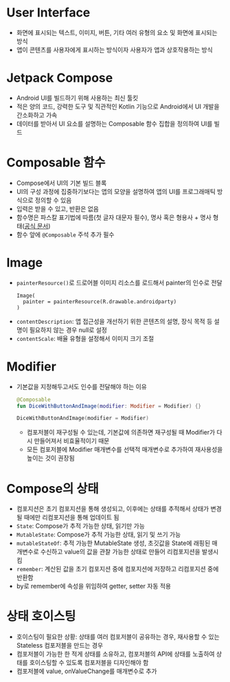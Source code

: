 # User Interface

- 화면에 표시되는 텍스트, 이미지, 버튼, 기타 여러 유형의 요소 및 화면에 표시되는 방식
- 앱이 콘텐츠를 사용자에게 표시하는 방식이자 사용자가 앱과 상호작용하는 방식

# Jetpack Compose

- Android UI를 빌드하기 위해 사용하는 최신 툴킷
- 적은 양의 코드, 강력한 도구 및 직관적인 Kotlin 기능으로 Android에서 UI 개발을 간소화하고 가속
- 데이터를 받아서 UI 요소를 설명하는 Composable 함수 집합을 정의하여 UI를 빌드

# Composable 함수

- Compose에서 UI의 기본 빌드 블록
- UI의 구성 과정에 집중하기보다는 앱의 모양을 설명하여 앱의 UI를 프로그래매틱 방식으로 정의할 수 있음
- 입력은 받을 수 있고, 반환은 없음
- 함수명은 파스칼 표기법에 따름(첫 글자 대문자 필수), 명사 혹은 형용사 + 명사 형태([공식 문서](https://github.com/androidx/androidx/blob/androidx-main/compose/docs/compose-api-guidelines.md#naming-unit-composable-functions-as-entities))
- 함수 앞에 `@Composable` 주석 추가 필수

# Image

- `painterResource()`로 드로어블 이미지 리소스를 로드해서 painter의 인수로 전달
  ```
  Image(
    painter = painterResource(R.drawable.androidparty)
  )
  ```
- `contentDescription`: 앱 접근성을 개선하기 위한 콘텐츠의 설명, 장식 목적 등 설명이 필요하지 않는 경우 null로 설정
- `contentScale`: 배율 유형을 설정해서 이미지 크기 조절

# Modifier

- 기본값을 지정해두고서도 인수를 전달해야 하는 이유

  ```kotlin
  @Composable
  fun DiceWithButtonAndImage(modifier: Modifier = Modifier) {}

  DiceWithButtonAndImage(modifier = Modifier)
  ```

  - 컴포저블이 재구성될 수 있는데, 기본값에 의존하면 재구성될 때 Modifier가 다시 만들어져서 비효율적이기 때문
  - 모든 컴포저블에 Modifier 매개변수를 선택적 매개변수로 추가하여 재사용성을 높이는 것이 권장됨

# Compose의 상태

- 컴포지션은 초기 컴포지션을 통해 생성되고, 이후에는 상태를 추적해서 상태가 변경될 때에만 리컴포지션을 통해 업데이트 됨
- `State`: Compose가 추적 가능한 상태, 읽기만 가능
- `MutableState`: Compose가 추적 가능한 상태, 읽기 및 쓰기 가능
- `mutableStateOf`: 추적 가능한 MutableState 생성, 초깃값을 State에 래핑된 매개변수로 수신하고 value의 값을 관찰 가능한 상태로 만들어 리컴포지션을 발생시킴
- `remember`: 계산된 값을 초기 컴포지션 중에 컴포지션에 저장하고 리컴포지션 중에 반환함
- by로 remember에 속성을 위임하여 getter, setter 자동 적용

# 상태 호이스팅

- 호이스팅이 필요한 상황: 상태를 여러 컴포저블이 공유하는 경우, 재사용할 수 있는 Stateless 컴포저블을 만드는 경우
- 컴포저블이 가능한 한 적게 상태를 소유하고, 컴포저블의 API에 상태를 노출하여 상태를 호이스팅할 수 있도록 컴포저블을 디자인해야 함
- 컴포저블에 value, onValueChange를 매개변수로 추가
